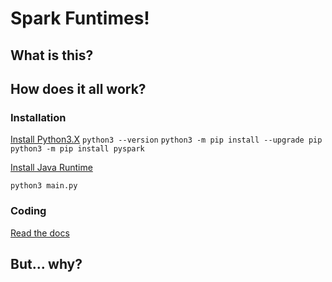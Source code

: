 # Spark Funtimes!

## What is this?

## How does it all work?

### Installation

[Install Python3.X](https://www.python.org/downloads/)
`python3 --version`
`python3 -m pip install --upgrade pip`
`python3 -m pip install pyspark `

[Install Java Runtime](https://www.java.com/en/)

`python3 main.py`

### Coding

[Read the docs](https://spark.apache.org/docs/latest/sql-data-sources-parquet.html)

## But... why?